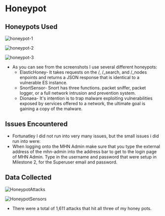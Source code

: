 # Honeypot
## Honeypots Used
![honeypot-1](https://user-images.githubusercontent.com/52509352/83580904-1b94d100-a4f2-11ea-8c8d-66983e1ff511.png)

![honeypot-2](https://user-images.githubusercontent.com/52509352/83580939-30716480-a4f2-11ea-934d-5f0d65ca9601.png)

![honeypot-3](https://user-images.githubusercontent.com/52509352/83580949-39623600-a4f2-11ea-9775-24d504bd8af8.png)

* As you can see from the screenshots I use several different honeypots:
  * ElasticHoney- It takes requests on the /, /_search, and /_nodes enpoints and returns a JSON response that is identical to a vulnerable ES instance.
  * SnortSensor- Snort has three functions. packet sniffer, packet logger, or a full network intrusion and prevention system.
  * Dionaea- It's intention is to trap malware exploiting vulnerabilities exposed by services offered to a network, the ultimate goal is gaining a copy of the malware.


## Issues Encountered
* Fortunatley I did not run into very many issues, but the small issues i did run into were:
 * When logging onto the MHN Admin make sure that you type the external address of the mhn-admin into the address bar to get to the login page of MHN Admin. Type in the username and password that were setup in Milestone 2, for the Superuser email and password.
## Data Collected
![HoneypotAttacks](https://user-images.githubusercontent.com/52509352/83580964-5991f500-a4f2-11ea-8960-fa8b90e562af.png)

![HoneypotSensors](https://user-images.githubusercontent.com/52509352/83580976-63b3f380-a4f2-11ea-8099-d5d925b09e7d.png)

* There were a total of 1,611 attacks that hit all three of my honey pots.

